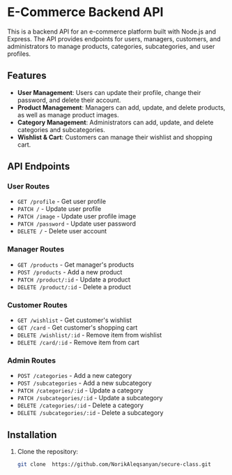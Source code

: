 # E-Commerce Backend API

This is a backend API for an e-commerce platform built with Node.js and Express. The API provides endpoints for users, managers, customers, and administrators to manage products, categories, subcategories, and user profiles.

## Features

- **User Management**: Users can update their profile, change their password, and delete their account.
- **Product Management**: Managers can add, update, and delete products, as well as manage product images.
- **Category Management**: Administrators can add, update, and delete categories and subcategories.
- **Wishlist & Cart**: Customers can manage their wishlist and shopping cart.

## API Endpoints

### User Routes
- `GET /profile` - Get user profile
- `PATCH /` - Update user profile
- `PATCH /image` - Update user profile image
- `PATCH /password` - Update user password
- `DELETE /` - Delete user account

### Manager Routes
- `GET /products` - Get manager's products
- `POST /products` - Add a new product
- `PATCH /product/:id` - Update a product
- `DELETE /product/:id` - Delete a product

### Customer Routes
- `GET /wishlist` - Get customer's wishlist
- `GET /card` - Get customer's shopping cart
- `DELETE /wishlist/:id` - Remove item from wishlist
- `DELETE /card/:id` - Remove item from cart

### Admin Routes
- `POST /categories` - Add a new category
- `POST /subcategories` - Add a new subcategory
- `PATCH /categories/:id` - Update a category
- `PATCH /subcategories/:id` - Update a subcategory
- `DELETE /categories/:id` - Delete a category
- `DELETE /subcategories/:id` - Delete a subcategory

## Installation

1. Clone the repository:
   ```bash
   git clone  https://github.com/NorikAleqsanyan/secure-class.git